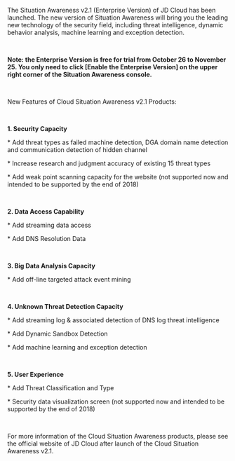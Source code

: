 <p>The Situation Awareness v2.1 (Enterprise Version) of JD Cloud has been launched. The new version of Situation Awareness will bring you the leading new technology of the security field, including threat intelligence, dynamic behavior analysis, machine learning and exception detection.</p>
<p><br/></p>
<p><strong>Note: the Enterprise Version is free for trial from October 26 to November 25. You only need to click [Enable the Enterprise Version] on the upper right corner of the Situation Awareness console.</strong></p>
<p><br/></p>
<p>New Features of Cloud Situation Awareness v2.1 Products:</p>
<p><br/></p>
<p><strong>1. Security Capacity</strong></p>
<p>* Add threat types as failed machine detection, DGA domain name detection and communication detection of hidden channel</p>
<p>* Increase research and judgment accuracy of existing 15 threat types</p>
<p>* Add weak point scanning capacity for the website (not supported now and intended to be supported by the end of 2018)</p>
<p><br/></p>
<p><strong>2. Data Access Capability</strong></p>
<p>* Add streaming data access</p>
<p>* Add DNS Resolution Data</p>
<p><br/></p>
<p><strong>3. Big Data Analysis Capacity</strong></p>
<p>* Add off-line targeted attack event mining</p>
<p><br/></p>
<p><strong>4. Unknown Threat Detection Capacity</strong></p>
<p>* Add streaming log &amp; associated detection of DNS log threat intelligence</p>
<p>* Add Dynamic Sandbox Detection</p>
<p>* Add machine learning and exception detection</p>
<p><br/></p>
<p><strong>5. User Experience</strong></p>
<p>* Add Threat Classification and Type</p>
<p>* Security data visualization screen (not supported now and intended to be supported by the end of 2018)</p>
<p><br/></p>
<p>For more information of the Cloud Situation Awareness products, please see the official website of JD Cloud after launch of the Cloud Situation Awareness v2.1.</p>
<p><br/></p>
